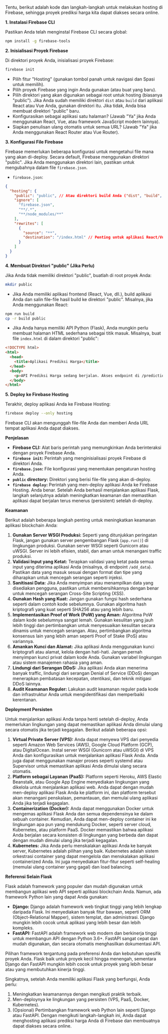 Tentu, berikut adalah kode dan langkah-langkah untuk melakukan hosting di Firebase, sehingga proyek prediksi harga kita dapat diakses secara online.

**1. Instalasi Firebase CLI**

Pastikan Anda telah menginstal Firebase CLI secara global:

```bash
npm install -g firebase-tools
```

**2. Inisialisasi Proyek Firebase**

Di direktori proyek Anda, inisialisasi proyek Firebase:

```bash
firebase init
```

   * Pilih fitur "Hosting" (gunakan tombol panah untuk navigasi dan Spasi untuk memilih).
   * Pilih proyek Firebase yang ingin Anda gunakan (atau buat yang baru).
   * Pilih direktori yang akan digunakan sebagai root untuk hosting (biasanya "public"). Jika Anda sudah memiliki direktori `dist` atau `build` dari aplikasi React atau Vue Anda, gunakan direktori itu. Jika tidak, Anda bisa membuat direktori "public" baru.
   * Konfigurasikan sebagai aplikasi satu halaman? (Jawab "Ya" jika Anda menggunakan React, Vue, atau framework JavaScript modern lainnya).
   * Siapkan penulisan ulang otomatis untuk semua URL? (Jawab "Ya" jika Anda menggunakan React Router atau Vue Router).

**3. Konfigurasi File Firebase**

Firebase memerlukan beberapa konfigurasi untuk mengetahui file mana yang akan di-deploy. Secara default, Firebase menggunakan direktori "public". Jika Anda menggunakan direktori lain, pastikan untuk mengubahnya dalam file `firebase.json`.

* `firebase.json`:

```json
{
  "hosting": {
    "public": "public", // Atau direktori build Anda ("dist", "build", dll.)
    "ignore": [
      "firebase.json",
      "**/.*",
      "**/node_modules/**"
    ],
    "rewrites": [
      {
        "source": "**",
        "destination": "/index.html" // Penting untuk aplikasi React/Vue
      }
    ]
  }
}
```

**4. Membuat Direktori "public" (Jika Perlu)**

Jika Anda tidak memiliki direktori "public", buatlah di root proyek Anda:

```bash
mkdir public
```

   * Jika Anda memiliki aplikasi frontend (React, Vue, dll.), build aplikasi Anda dan salin file-file hasil build ke direktori "public". Misalnya, jika Anda menggunakan React:

```bash
npm run build
cp -r build public
```

   * Jika Anda hanya memiliki API Python (Flask), Anda mungkin perlu membuat halaman HTML sederhana sebagai titik masuk. Misalnya, buat file `index.html` di dalam direktori "public":

```html
<!DOCTYPE html>
<html>
  <head>
    <title>Aplikasi Prediksi Harga</title>
  </head>
  <body>
    <p>API Prediksi Harga sedang berjalan. Akses endpoint di /prediction/&lt;index&gt; atau /predictions/count.</p>
  </body>
</html>
```

**5. Deploy ke Firebase Hosting**

Terakhir, deploy aplikasi Anda ke Firebase Hosting:

```bash
firebase deploy --only hosting
```

Firebase CLI akan mengunggah file-file Anda dan memberi Anda URL tempat aplikasi Anda dapat diakses.

**Penjelasan**

* **Firebase CLI:** Alat baris perintah yang memungkinkan Anda berinteraksi dengan proyek Firebase Anda.
* **`firebase init`:** Perintah yang menginisialisasi proyek Firebase di direktori Anda.
* **`firebase.json`:** File konfigurasi yang menentukan pengaturan hosting Anda.
* **`public` directory:** Direktori yang berisi file-file yang akan di-deploy.
* **`firebase deploy`:** Perintah yang men-deploy aplikasi Anda ke Firebase Hosting.
Anda benar. Setelah Anda berhasil menjalankan aplikasi Flask, langkah selanjutnya adalah meningkatkan keamanan dan memastikan aplikasi dapat berjalan terus menerus (persistent) setelah di-deploy.

**Keamanan**

Berikut adalah beberapa langkah penting untuk meningkatkan keamanan aplikasi blockchain Anda:

1.  **Gunakan Server WSGI Produksi:** Seperti yang ditunjukkan peringatan Flask, jangan gunakan server pengembangan Flask (`app.run()`) di lingkungan produksi. Gunakan server WSGI seperti Gunicorn atau uWSGI. Server ini lebih efisien, stabil, dan aman untuk menangani traffic produksi.
2.  **Validasi Input yang Ketat:** Terapkan validasi yang ketat pada semua input yang diterima aplikasi Anda (misalnya, di endpoint `/add_data`). Pastikan data yang masuk sesuai dengan format dan tipe yang diharapkan untuk mencegah serangan seperti injeksi.
3.  **Sanitisasi Data:** Jika Anda menyimpan atau menampilkan data yang disediakan pengguna, pastikan untuk membersihkannya dengan benar untuk mencegah serangan Cross-Site Scripting (XSS).
4.  **Gunakan Hash yang Kuat:** Jangan gunakan fungsi hash sederhana seperti dalam contoh kode sebelumnya. Gunakan algoritma hash kriptografi yang kuat seperti SHA256 atau yang lebih baru.
5.  **Implementasikan Proof of Work (PoW) yang Aman:** Algoritma PoW dalam kode sebelumnya sangat lemah. Gunakan kesulitan yang jauh lebih tinggi dan pertimbangkan untuk menyesuaikan kesulitan secara dinamis untuk mencegah serangan. Atau, pertimbangkan algoritma konsensus lain yang lebih aman seperti Proof of Stake (PoS) atau variannya.
6.  **Amankan Kunci dan Alamat:** Jika aplikasi Anda menggunakan kunci kriptografi atau alamat, kelola dengan hati-hati. Jangan pernah menyimpan kunci privat dalam kode Anda. Gunakan variabel lingkungan atau sistem manajemen rahasia yang aman.
7.  **Lindungi dari Serangan DDoS:** Jika aplikasi Anda akan menerima banyak traffic, lindungi dari serangan Denial of Service (DDoS) dengan menerapkan pembatasan kecepatan, otentikasi, dan teknik mitigasi DDoS lainnya.
8.  **Audit Keamanan Reguler:** Lakukan audit keamanan reguler pada kode dan infrastruktur Anda untuk mengidentifikasi dan memperbaiki kerentanan.

**Deployment Persisten**

Untuk menjalankan aplikasi Anda tanpa henti setelah di-deploy, Anda memerlukan lingkungan yang dapat memastikan aplikasi Anda dimulai ulang secara otomatis jika terjadi kegagalan. Berikut adalah beberapa opsi:

1.  **Virtual Private Server (VPS):** Anda dapat menyewa VPS dari penyedia seperti Amazon Web Services (AWS), Google Cloud Platform (GCP), atau DigitalOcean. Instal server WSGI (Gunicorn atau uWSGI) di VPS Anda dan konfigurasikan untuk menjalankan aplikasi Flask Anda. Anda juga dapat menggunakan manajer proses seperti systemd atau Supervisor untuk memastikan aplikasi Anda dimulai ulang secara otomatis.
2.  **Platform sebagai Layanan (PaaS):** Platform seperti Heroku, AWS Elastic Beanstalk, atau Google App Engine menyediakan lingkungan yang dikelola untuk menjalankan aplikasi web. Anda dapat dengan mudah men-deploy aplikasi Flask Anda ke platform ini, dan platform tersebut akan menangani penskalaan, pemantauan, dan memulai ulang aplikasi Anda jika terjadi kegagalan.
3.  **Containerization (Docker):** Anda dapat menggunakan Docker untuk mengemas aplikasi Flask Anda dan semua dependensinya ke dalam sebuah container. Kemudian, Anda dapat men-deploy container ini ke lingkungan apa pun yang mendukung Docker, seperti server cloud, Kubernetes, atau platform PaaS. Docker memastikan bahwa aplikasi Anda berjalan secara konsisten di lingkungan yang berbeda dan dapat dengan mudah dimulai ulang jika terjadi kegagalan.
4.  **Kubernetes:** Jika Anda perlu menskalakan aplikasi Anda ke banyak server, Kubernetes adalah pilihan yang baik. Kubernetes adalah sistem orkestrasi container yang dapat mengelola dan menskalakan aplikasi containerized Anda. Ini juga menyediakan fitur-fitur seperti self-healing (memulai ulang container yang gagal) dan load balancing.

**Referensi Selain Flask**

Flask adalah framework yang populer dan mudah digunakan untuk membangun aplikasi web API seperti aplikasi blockchain Anda. Namun, ada framework Python lain yang dapat Anda gunakan:

* **Django:** Django adalah framework web tingkat tinggi yang lebih lengkap daripada Flask. Ini menyediakan banyak fitur bawaan, seperti ORM (Object-Relational Mapper), sistem templat, dan administrasi. Django mungkin lebih cocok untuk aplikasi yang lebih besar dan lebih kompleks.
* **FastAPI:** FastAPI adalah framework web modern dan berkinerja tinggi untuk membangun API dengan Python 3.6+. FastAPI sangat cepat dan mudah digunakan, dan secara otomatis menghasilkan dokumentasi API.

Pilihan framework tergantung pada preferensi Anda dan kebutuhan spesifik proyek Anda. Flask baik untuk proyek kecil hingga menengah, sementara Django dan FastAPI mungkin lebih cocok untuk proyek yang lebih besar atau yang membutuhkan kinerja tinggi.

Singkatnya, setelah Anda memiliki aplikasi Flask yang berfungsi, Anda perlu:

1.  Meningkatkan keamanannya dengan mengikuti praktik terbaik.
2.  Men-deploynya ke lingkungan yang persisten (VPS, PaaS, Docker, Kubernetes).
3.  (Opsional) Pertimbangkan framework web Python lain seperti Django atau FastAPI.
Dengan mengikuti langkah-langkah ini, Anda dapat menghosting aplikasi prediksi harga Anda di Firebase dan membuatnya dapat diakses secara online.
